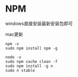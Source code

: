 # NPM

windows直接安装最新安装包即可

mac更新

```shell
npm -v
sudo npm install npm -g
```

```shell
node -v
sudo npm cache clean -f
sudo npm install -g n
sudo n stable
```